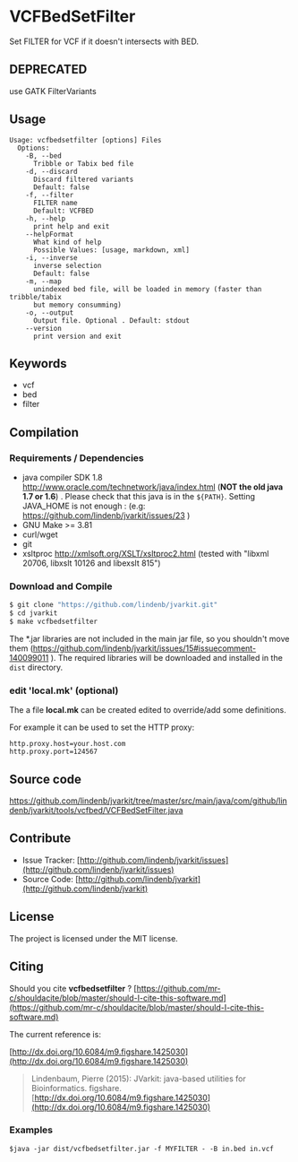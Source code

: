 # VCFBedSetFilter

Set FILTER for VCF if it doesn't intersects with BED.


## DEPRECATED

use GATK FilterVariants

## Usage

```
Usage: vcfbedsetfilter [options] Files
  Options:
    -B, --bed
      Tribble or Tabix bed file
    -d, --discard
      Discard filtered variants
      Default: false
    -f, --filter
      FILTER name
      Default: VCFBED
    -h, --help
      print help and exit
    --helpFormat
      What kind of help
      Possible Values: [usage, markdown, xml]
    -i, --inverse
      inverse selection
      Default: false
    -m, --map
      unindexed bed file, will be loaded in memory (faster than tribble/tabix 
      but memory consumming)
    -o, --output
      Output file. Optional . Default: stdout
    --version
      print version and exit

```


## Keywords

 * vcf
 * bed
 * filter


## Compilation

### Requirements / Dependencies

* java compiler SDK 1.8 http://www.oracle.com/technetwork/java/index.html (**NOT the old java 1.7 or 1.6**) . Please check that this java is in the `${PATH}`. Setting JAVA_HOME is not enough : (e.g: https://github.com/lindenb/jvarkit/issues/23 )
* GNU Make >= 3.81
* curl/wget
* git
* xsltproc http://xmlsoft.org/XSLT/xsltproc2.html (tested with "libxml 20706, libxslt 10126 and libexslt 815")


### Download and Compile

```bash
$ git clone "https://github.com/lindenb/jvarkit.git"
$ cd jvarkit
$ make vcfbedsetfilter
```

The *.jar libraries are not included in the main jar file, so you shouldn't move them (https://github.com/lindenb/jvarkit/issues/15#issuecomment-140099011 ).
The required libraries will be downloaded and installed in the `dist` directory.

### edit 'local.mk' (optional)

The a file **local.mk** can be created edited to override/add some definitions.

For example it can be used to set the HTTP proxy:

```
http.proxy.host=your.host.com
http.proxy.port=124567
```
## Source code 

[https://github.com/lindenb/jvarkit/tree/master/src/main/java/com/github/lindenb/jvarkit/tools/vcfbed/VCFBedSetFilter.java
](https://github.com/lindenb/jvarkit/tree/master/src/main/java/com/github/lindenb/jvarkit/tools/vcfbed/VCFBedSetFilter.java
)
## Contribute

- Issue Tracker: [http://github.com/lindenb/jvarkit/issues](http://github.com/lindenb/jvarkit/issues)
- Source Code: [http://github.com/lindenb/jvarkit](http://github.com/lindenb/jvarkit)

## License

The project is licensed under the MIT license.

## Citing

Should you cite **vcfbedsetfilter** ? [https://github.com/mr-c/shouldacite/blob/master/should-I-cite-this-software.md](https://github.com/mr-c/shouldacite/blob/master/should-I-cite-this-software.md)

The current reference is:

[http://dx.doi.org/10.6084/m9.figshare.1425030](http://dx.doi.org/10.6084/m9.figshare.1425030)

> Lindenbaum, Pierre (2015): JVarkit: java-based utilities for Bioinformatics. figshare.
> [http://dx.doi.org/10.6084/m9.figshare.1425030](http://dx.doi.org/10.6084/m9.figshare.1425030)





### Examples

```
$java -jar dist/vcfbedsetfilter.jar -f MYFILTER - -B in.bed in.vcf 

```


